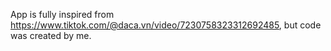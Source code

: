 App is fully inspired from https://www.tiktok.com/@daca.vn/video/7230758323312692485, but code was created by me.
